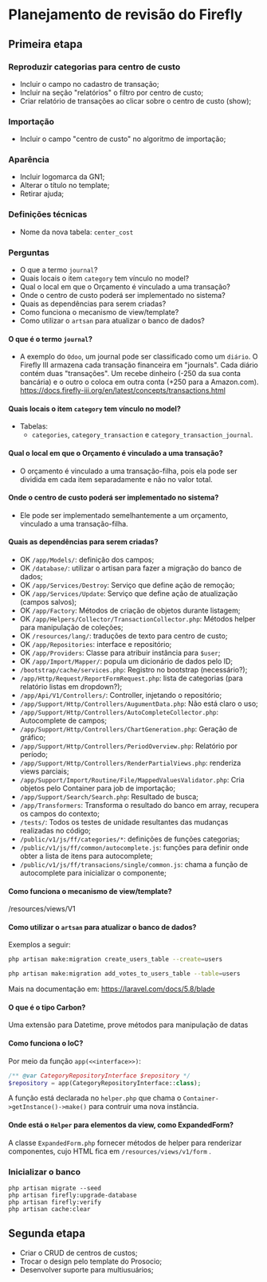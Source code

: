 Planejamento de revisão do Firefly
==================================

## Primeira etapa

### Reproduzir categorias para centro de custo

*   Incluir o campo no cadastro de transação;
*   Incluir na seção "relatórios" o filtro por centro de custo;
*   Criar relatório de transações ao clicar sobre o centro de custo (show);

### Importação

*   Incluir o campo "centro de custo" no algoritmo de importação;

### Aparência

*   Incluir logomarca da GN1;
*   Alterar o título no template;
*   Retirar ajuda;

### Definições técnicas

*   Nome da nova tabela: `center_cost`

### Perguntas

*   O que a termo `journal`?
*   Quais locais o item `category` tem vínculo no model?    
*   Qual o local em que o Orçamento é vinculado a uma transação?
*   Onde o centro de custo poderá ser implementado no sistema?
*   Quais as dependências para serem criadas?
*   Como funciona o mecanismo de view/template?
*   Como utilizar o `artsan` para atualizar o banco de dados?

#### O que é o termo `journal`?

*   A exemplo do `Odoo`, um journal pode ser classificado como um `diário`. O Firefly III armazena cada transação financeira em "journals". Cada diário contém duas "transações". Um recebe dinheiro (-250 da sua conta bancária) e o outro o coloca em outra conta (+250 para a Amazon.com). https://docs.firefly-iii.org/en/latest/concepts/transactions.html

#### Quais locais o item `category` tem vínculo no model?

*   Tabelas:
    *   `categories`, `category_transaction` e `category_transaction_journal`.

#### Qual o local em que o Orçamento é vinculado a uma transação?

*   O orçamento é vinculado a uma transação-filha, pois ela pode ser dividida em cada item separadamente e não no valor total.

#### Onde o centro de custo poderá ser implementado no sistema?

*   Ele pode ser implementado semelhantemente a um orçamento, vinculado a uma transação-filha. 

#### Quais as dependências para serem criadas?

*   OK `/app/Models/`: definição dos campos;
*   OK `/database/`: utilizar o artisan para fazer a migração do banco de dados;
*   OK `/app/Services/Destroy`: Serviço que define ação de remoção;
*   OK `/app/Services/Update`: Serviço que define ação de atualização (campos salvos);
*   OK `/app/Factory`: Métodos de criação de objetos durante listagem;
*   OK `/app/Helpers/Collector/TransactionCollector.php`: Métodos helper para manipulação de coleções;
*   OK `/resources/lang/`: traduções de texto para centro de custo;
*   OK `/app/Repositories`: interface e repositório;
*   OK `/app/Providers`: Classe para atribuir instância para `$user`; 
*   OK `/app/Import/Mapper/`: popula um dicionário de dados pelo ID;
*   `/bootstrap/cache/services.php`: Registro no bootstrap (necessário?);
*   `/app/Http/Request/ReportFormRequest.php`: lista de categorias (para relatório listas em dropdown?);
*   `/app/Api/V1/Controllers/`: Controller, injetando o repositório;
*   `/app/Support/Http/Controllers/AugumentData.php`: Não está claro o uso;
*   `/app/Support/Http/Controllers/AutoCompleteCollector.php`: Autocomplete de campos;
*   `/app/Support/Http/Controllers/ChartGeneration.php`: Geração de gráfico; 
*   `/app/Support/Http/Controllers/PeriodOverview.php`: Relatório por período;
*   `/app/Support/Http/Controllers/RenderPartialViews.php`: renderiza views parciais;
*   `/app/Support/Import/Routine/File/MappedValuesValidator.php`: Cria objetos pelo Container para job de importação;
*   `/app/Support/Search/Search.php`: Resultado de busca;
*   `/app/Transformers`: Transforma o resultado do banco em array, recupera os campos do contexto;
*   `/tests/`: Todos os testes de unidade resultantes das mudanças realizadas no código;
*   `/public/v1/js/ff/categories/*`: definições de funções categorias;
*   `/public/v1/js/ff/common/autocomplete.js`: funções para definir onde obter a lista de itens para autocomplete; 
*   `/public/v1/js/ff/transacions/single/common.js`: chama a função de autocomplete para inicializar o componente; 

#### Como funciona o mecanismo de view/template?

/resources/views/V1 

#### Como utilizar o `artsan` para atualizar o banco de dados?

Exemplos a seguir:

```bash
php artisan make:migration create_users_table --create=users

php artisan make:migration add_votes_to_users_table --table=users
```

Mais na documentação em: https://laravel.com/docs/5.8/blade

#### O que é o tipo Carbon?

Uma extensão para Datetime, prove métodos para manipulação de datas

#### Como funciona o IoC?

Por meio da função `app(<<interface>>)`: 

```php
/** @var CategoryRepositoryInterface $repository */
$repository = app(CategoryRepositoryInterface::class);
```

A função está declarada no `helper.php` que chama o `Container->getInstance()->make()` para contruir uma nova instância. 

#### Onde está o `Helper` para elementos da view, como ExpandedForm?

A classe `ExpandedForm.php` fornecer métodos de helper para renderizar componentes, cujo HTML fica em `/resources/views/v1/form` .

### Inicializar o banco

```
php artisan migrate --seed
php artisan firefly:upgrade-database
php artisan firefly:verify
php artisan cache:clear
```

## Segunda etapa

*   Criar o CRUD de centros de custos;
*   Trocar o design pelo template do Prosocio;
*   Desenvolver suporte para multiusuários;
